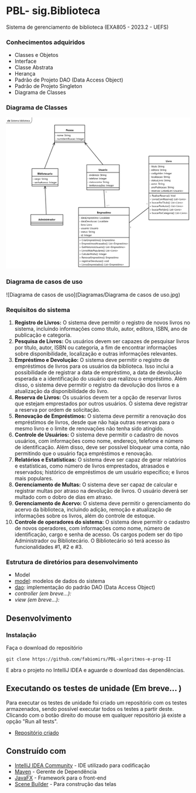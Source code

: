 # PBL- sig.Biblioteca
 Sistema de gerenciamento de biblioteca (EXA805 - 2023.2 - UEFS)

### Conhecimentos adquiridos

- Classes e Objetos
- Interface
- Classe Abstrata
- Herança
- Padrão de Projeto DAO (Data Access Object)
- Padrão de Projeto Singleton
- Diagrama de Classes

### Diagrama de Classes

![Diagrama de Classe](Diagramas/Sistema_biblioteca.jpg)

### Diagrama de casos de uso

![Diagrama de casos de uso](Diagramas/Diagrama de casos de uso.jpg)

### Requisitos do sistema

1. **Registro de Livros:** O sistema deve permitir o registro de novos livros no sistema, incluindo informações como título, autor, editora, ISBN, ano de publicação e categoria.
2. **Pesquisa de Livros:** Os usuários devem ser capazes de pesquisar livros por título, autor, ISBN ou categoria, a fim de encontrar informações sobre disponibilidade, localização e outras informações relevantes.
3. **Empréstimo e Devolução:** O sistema deve permitir o registro de empréstimos de livros para os usuários da biblioteca. Isso inclui a possibilidade de registrar a data de empréstimo, a data de devolução esperada e a identificação do usuário que realizou o empréstimo. Além disso, o sistema deve permitir o registro da devolução dos livros e a atualização da disponibilidade do livro.
4. **Reserva de Livros:** Os usuários devem ter a opção de reservar livros que estejam emprestados por outros usuários. O sistema deve registrar a reserva por ordem de solicitação.
5. **Renovação de Empréstimos:** O sistema deve permitir a renovação dos empréstimos de livros, desde que não haja outras reservas para o mesmo livro e o limite de renovações não tenha sido atingido.
6. **Controle de Usuários:** O sistema deve permitir o cadastro de novos usuários, com informações como nome, endereço, telefone e número de identificação. Além disso, deve ser possível bloquear uma conta, não permitindo que o usuário faça empréstimos e renovação.
7. **Relatórios e Estatísticas:** O sistema deve ser capaz de gerar relatórios e estatísticas, como número de livros emprestados, atrasados e reservados; histórico de empréstimos de um usuário específico; e livros mais populares.
8. **Gerenciamento de Multas:** O sistema deve ser capaz de calcular e registrar multas por atraso na devolução de livros. O usuário deverá ser multado com o dobro de dias em atraso.
9. **Gerenciamento de Acervo:** O sistema deve permitir o gerenciamento do acervo da biblioteca, incluindo adição, remoção e atualização de informações sobre os livros, além do controle de estoque.
10. **Controle de operadores do sistema:** O sistema deve permitir o cadastro de novos operadores, com informações como nome, número de identificação, cargo e senha de acesso. Os cargos podem ser do tipo Administrador ou Bibliotecário. O Bibliotecário só terá acesso às funcionalidades #1, #2 e #3.

### Estrutura de diretórios para desenvolvimento
- Model
- [model](PBL/src/model): modelos de dados do sistema
- [dao](PBL/src/dao): implementação do padrão DAO (Data Access Object)
- *controller (em breve...):*
- *view (em breve...):*
## Desenvolvimento

### Instalação

Faça o download do repositório

```
git clone https://github.com/fabiomirs/PBL-algoritmos-e-prog-II
```

E abra o projeto no IntelliJ IDEA e aguarde o download das dependências.

## Executando os testes de unidade (Em breve... )

Para executar os testes de unidade foi criado um repositório com os testes armazenados, sendo possível executar todos os testes a partir deste. Clicando com o botão direito do mouse em qualquer repositório já existe a opção "Run all tests".
- [Repositório criado](PBL/testes)


## Construído com

* [IntelliJ IDEA Community](https://www.jetbrains.com/idea/download/) - IDE utilizado para codificação
* [Maven](https://maven.apache.org/) - Gerente de Dependência
* [JavaFX](https://openjfx.io/) - Framework para o front-end
* [Scene Builder](https://gluonhq.com/products/scene-builder/) - Para construção das telas

